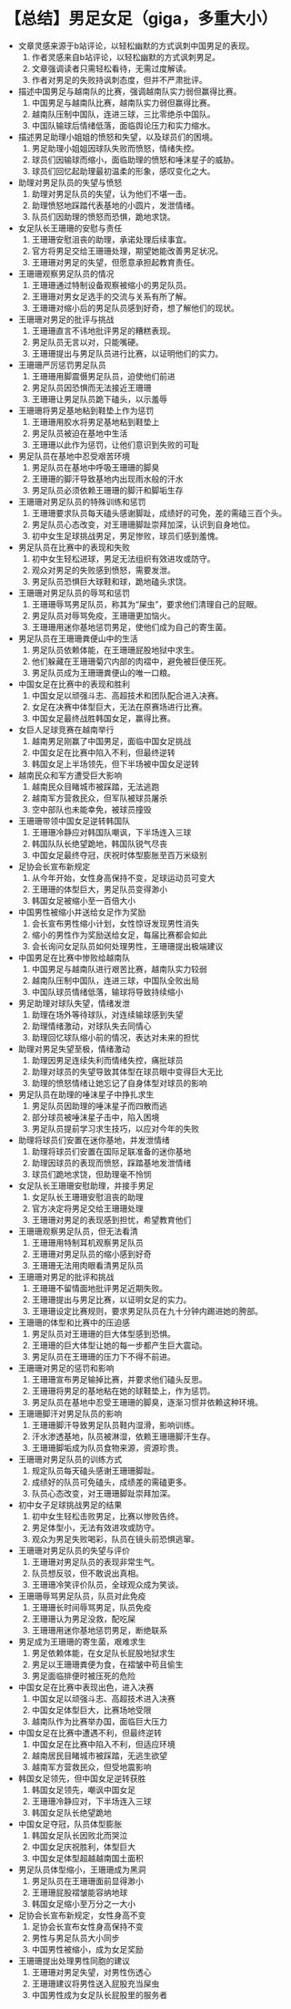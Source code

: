 # 【总结】男足女足（giga，多重大小）

-   文章灵感来源于b站评论，以轻松幽默的方式讽刺中国男足的表现。
    1.  作者灵感来自b站评论，以轻松幽默的方式讽刺男足。
    2.  文章强调读者只需轻松看待，无需过度解读。
    3.  作者对男足的失败持讽刺态度，但并不严肃批评。
-   描述中国男足与越南队的比赛，强调越南队实力弱但赢得比赛。
    1.  中国男足与越南队比赛，越南队实力弱但赢得比赛。
    2.  越南队压制中国队，连进三球，三比零绝杀中国队。
    3.  中国队输球后情绪低落，面临舆论压力和实力缩水。
-   描述男足助理小姐姐的愤怒和失望，以及球员们的困境。
    1.  男足助理小姐姐因球队失败而愤怒，情绪失控。
    2.  球员们因输球而缩小，面临助理的愤怒和唾沫星子的威胁。
    3.  球员们回忆起助理最初温柔的形象，感叹变化之大。
-   助理对男足队员的失望与愤怒
    1.  助理对男足队员的失望，认为他们不堪一击。
    2.  助理愤怒地踩踏代表基地的小圆片，发泄情绪。
    3.  队员们因助理的愤怒而恐惧，跪地求饶。
-   女足队长王珊珊的安慰与责任
    1.  王珊珊安慰沮丧的助理，承诺处理后续事宜。
    2.  官方将男足交给王珊珊处理，期望她能改善男足状况。
    3.  王珊珊对男足的失望，但愿意承担起教育责任。
-   王珊珊观察男足队员的情况
    1.  王珊珊通过特制设备观察被缩小的男足队员。
    2.  王珊珊对男女足选手的交流与关系有所了解。
    3.  王珊珊对缩小后的男足队员感到好奇，想了解他们的现状。
-   王珊珊对男足的批评与挑战
    1.  王珊珊直言不讳地批评男足的糟糕表现。
    2.  男足队员无言以对，只能嘴硬。
    3.  王珊珊提出与男足队员进行比赛，以证明他们的实力。
-   王珊珊严厉惩罚男足队员
    1.  王珊珊用脚震慑男足队员，迫使他们前进
    2.  男足队员因恐惧而无法接近王珊珊
    3.  王珊珊让男足队员跪下磕头，以示羞辱
-   王珊珊将男足基地粘到鞋垫上作为惩罚
    1.  王珊珊用胶水将男足基地粘到鞋垫上
    2.  男足队员被迫在基地中生活
    3.  王珊珊以此作为惩罚，让他们意识到失败的可耻
-   男足队员在基地中忍受艰苦环境
    1.  男足队员在基地中呼吸王珊珊的脚臭
    2.  王珊珊的脚汗导致基地内出现雨水般的汗水
    3.  男足队员必须依赖王珊珊的脚汗和脚垢生存
-   王珊珊对男足队员的特殊训练和惩罚
    1.  王珊珊要求队员每天磕头感谢脚趾，成绩好的可免，差的需磕三百个头。
    2.  男足队员心态改变，对王珊珊脚趾崇拜加深，认识到自身地位。
    3.  初中女生足球挑战男足，男足惨败，球员们感到羞愧。
-   男足队员在比赛中的表现和失败
    1.  初中女生轻松进球，男足无法组织有效进攻或防守。
    2.  观众对男足的失败感到愤怒，需要发泄。
    3.  男足队员恐惧巨大球鞋和球，跪地磕头求饶。
-   王珊珊对男足队员的辱骂和惩罚
    1.  王珊珊辱骂男足队员，称其为“屎虫”，要求他们清理自己的屁眼。
    2.  男足队员对辱骂免疫，王珊珊更加恼火。
    3.  王珊珊用迷你基地惩罚男足，使他们成为自己的寄生菌。
-   男足队员在王珊珊粪便山中的生活
    1.  男足队员依赖体能，在王珊珊屁股地狱中求生。
    2.  他们躲藏在王珊珊菊穴内部的肉褶中，避免被巨便压死。
    3.  男足队员成为王珊珊粪便山的唯一口粮。
-   中国女足在比赛中的表现和胜利
    1.  中国女足以顽强斗志、高超技术和团队配合进入决赛。
    2.  女足在决赛中体型巨大，无法在原赛场进行比赛。
    3.  中国女足最终战胜韩国女足，赢得比赛。
-   女巨人足球竞赛在越南举行
    1.  越南男足刚赢了中国男足，面临中国女足挑战
    2.  中国女足在比赛中陷入不利，但最终逆转
    3.  韩国女足上半场领先，但下半场被中国女足逆转
-   越南民众和军方遭受巨大影响
    1.  越南民众目睹城市被踩踏，无法逃跑
    2.  越南军方营救民众，但军队被球员屠杀
    3.  空中部队也未能幸免，被球员撞毁
-   王珊珊带领中国女足逆转韩国队
    1.  王珊珊冷静应对韩国队嘲讽，下半场连入三球
    2.  韩国队队长绝望跪地，韩国队锐气尽丧
    3.  中国女足最终夺冠，庆祝时体型膨胀至百万米级别
-   足协会长宣布新规定
    1.  从今年开始，女性身高保持不变，足球运动员可变大
    2.  王珊珊的体型巨大，男足队员变得渺小
    3.  韩国女足被缩小至一百倍大小
-   中国男性被缩小并送给女足作为奖励
    1.  会长宣布男性缩小计划，女性惊讶发现男性消失
    2.  缩小的男性作为奖励送给女足，每届比赛都会如此
    3.  会长询问女足队员如何处理男性，王珊珊提出极端建议
-   中国男足在比赛中惨败给越南队
    1.  中国男足与越南队进行艰苦比赛，越南队实力较弱
    2.  越南队压制中国队，连进三球，中国队全败出局
    3.  中国队球员情绪低落，输球将导致持续缩小
-   男足助理对球队失望，情绪发泄
    1.  助理在场外等待球队，对连续输球感到失望
    2.  助理情绪激动，对球队失去同情心
    3.  助理回忆球队缩小前的情况，表达对未来的担忧
-   助理对男足失望至极，情绪激动
    1.  助理因男足连续失利而情绪失控，痛批球员
    2.  助理对球员的失望导致其体型在球员眼中变得巨大无比
    3.  助理的愤怒情绪让她忘记了自身体型对球员的影响
-   男足队员在助理的唾沫星子中挣扎求生
    1.  男足队员因助理的唾沫星子而四散而逃
    2.  部分球员被唾沫星子击中，陷入困境
    3.  男足队员提前学习求生技巧，以应对今年的失败
-   助理将球员们安置在迷你基地，并发泄情绪
    1.  助理将球员们安置在国际足联准备的迷你基地
    2.  助理因球员的表现而愤怒，踩踏基地发泄情绪
    3.  球员们跪地求饶，但助理毫不怜悯
-   女足队长王珊珊安慰助理，并接手男足
    1.  女足队长王珊珊安慰沮丧的助理
    2.  官方决定将男足交给王珊珊处理
    3.  王珊珊对男足的表现感到担忧，希望教育他们
-   王珊珊观察男足队员，但无法看清
    1.  王珊珊用特制耳机观察男足队员
    2.  王珊珊对男足队员的缩小感到好奇
    3.  王珊珊无法用肉眼看清男足队员
-   王珊珊对男足的批评和挑战
    1.  王珊珊不留情面地批评男足近期失败。
    2.  王珊珊提出与男足比赛，以证明女足的实力。
    3.  王珊珊设定比赛规则，要求男足队员在九十分钟内踢进她的胯部。
-   王珊珊的体型和比赛中的压迫感
    1.  男足队员对王珊珊的巨大体型感到恐惧。
    2.  王珊珊的巨大体型让她的每一步都产生巨大震动。
    3.  男足队员在王珊珊的压力下不得不前进。
-   王珊珊对男足的惩罚和影响
    1.  王珊珊宣布男足输掉比赛，并要求他们磕头反思。
    2.  王珊珊将男足的基地粘在她的球鞋垫上，作为惩罚。
    3.  男足队员在基地中忍受王珊珊的脚臭，逐渐习惯并依赖这种环境。
-   王珊珊脚汗对男足队员的影响
    1.  王珊珊脚汗导致男足队员鞋内湿滑，影响训练。
    2.  汗水渗透基地，队员被淋湿，依赖王珊珊脚汗生存。
    3.  王珊珊脚垢成为队员食物来源，资源珍贵。
-   王珊珊对男足队员的训练方式
    1.  规定队员每天磕头感谢王珊珊脚趾。
    2.  成绩好的队员可免磕头，成绩差的需磕更多。
    3.  队员心态改变，对王珊珊脚趾崇拜加深。
-   初中女子足球挑战男足的结果
    1.  初中女生轻松击败男足，比赛以惨败告终。
    2.  男足体型小，无法有效进攻或防守。
    3.  观众为男足失败喝彩，队员在镜头前恐惧逃窜。
-   王珊珊对男足队员的失望与评价
    1.  王珊珊对男足队员的表现非常生气。
    2.  队员想反驳，但不敢说出真相。
    3.  王珊珊冷笑评价队员，全球观众成为笑谈。
-   王珊珊辱骂男足队员，队员对此免疫
    1.  王珊珊长时间辱骂男足，队员免疫
    2.  王珊珊认为男足没救，配吃屎
    3.  王珊珊用迷你基地惩罚男足，断绝联系
-   男足成为王珊珊的寄生菌，艰难求生
    1.  男足依赖体能，在女足队长屁股地狱求生
    2.  男足以王珊珊粪便为食，在褶皱中苟且偷生
    3.  男足面临排便时被压死的危险
-   中国女足在比赛中表现出色，进入决赛
    1.  中国女足以顽强斗志、高超技术进入决赛
    2.  中国女足体型巨大，比赛场地受限
    3.  越南队作为比赛举办国，面临巨大压力
-   中国女足在比赛中遭遇不利，但最终逆转
    1.  中国女足在比赛中陷入不利，但适应环境
    2.  越南居民目睹城市被踩踏，无逃生欲望
    3.  越南军方营救民众，但受地震影响
-   韩国女足领先，但中国女足逆转获胜
    1.  韩国女足领先，嘲讽中国女足
    2.  王珊珊冷静应对，下半场连入三球
    3.  韩国女足队长绝望跪地
-   中国女足夺冠，队员体型膨胀
    1.  韩国女足队长因败北而哭泣
    2.  中国女足庆祝胜利，体型巨大
    3.  中国女足体型超越越南国土面积
-   男足队员体型缩小，王珊珊成为黑洞
    1.  男足队员在王珊珊面前显得渺小
    2.  王珊珊屁股褶皱能容纳地球
    3.  韩国女足缩小至万分之一大小
-   足协会长宣布新规定，女性身高不变
    1.  足协会长宣布女性身高保持不变
    2.  男性与男足队员大小同步
    3.  中国男性被缩小，成为女足奖励
-   王珊珊提出处理男性同胞的建议
    1.  王珊珊对男足失望，对男性伤透心
    2.  王珊珊建议将男性送入屁股充当屎虫
    3.  中国男性成为女足队长屁股里的服务者